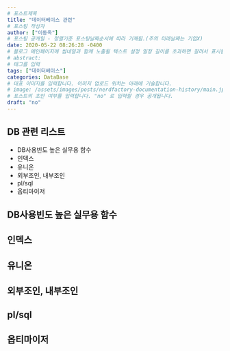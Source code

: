 ```yaml
---
# 포스트제목
title: "데이터베이스 관련"
# 포스팅 작성자
author: ["이동옥"] 
# 포스팅 공개일 - 정렬기준 포스팅날짜순서에 따라 기재됨.(주의 미래날짜는 기입X)
date: 2020-05-22 08:26:28 -0400
# 블로그 메인페이지에 썸네일과 함께 노출될 텍스트 설정 일정 길이를 초과하면 잘려서 표시됨.
# abstract:
# 태그를 입력
tags: ["데이터베이스"]
categories: DataBase
# 대표 이미지를 입력합니다. 이미지 업로드 위치는 아래에 기술합니다.
# image: /assets/images/posts/nerdfactory-documentation-history/main.jpg
# 포스트의 초안 여부를 입력합니다. "no" 로 입력할 경우 공개됩니다.
draft: "no"
---
```


## DB 관련 리스트  
 - DB사용빈도 높은 실무용 함수  
 - 인덱스   
 - 유니온   
 - 외부조인, 내부조인  
 - pl/sql  
 - 옵티마이저  


## DB사용빈도 높은 실무용 함수  

## 인덱스   

## 유니온   

## 외부조인, 내부조인  

## pl/sql  

## 옵티마이저  


